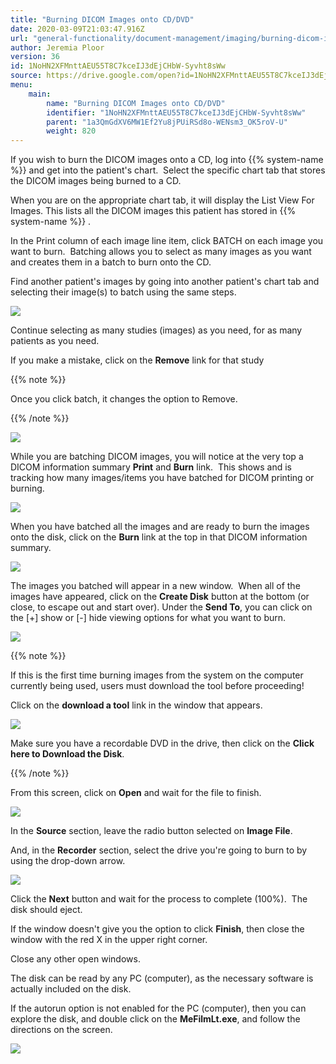 ```yaml
---
title: "Burning DICOM Images onto CD/DVD"
date: 2020-03-09T21:03:47.916Z
url: "general-functionality/document-management/imaging/burning-dicom-images-onto-cd-dvd.html"
author: Jeremia Ploor
version: 36
id: 1NoHN2XFMnttAEU55T8C7kceIJ3dEjCHbW-Syvht8sWw
source: https://drive.google.com/open?id=1NoHN2XFMnttAEU55T8C7kceIJ3dEjCHbW-Syvht8sWw
menu:
    main:
        name: "Burning DICOM Images onto CD/DVD"
        identifier: "1NoHN2XFMnttAEU55T8C7kceIJ3dEjCHbW-Syvht8sWw"
        parent: "1a3QmGdXV6MW1Ef2Yu8jPUiRSd8o-WENsm3_OK5roV-U"
        weight: 820
---
```

If you wish to burn the DICOM images onto a CD, log into {{% system-name %}} and get into the patient's chart.  Select the specific chart tab that stores the DICOM images being burned to a CD.

When you are on the appropriate chart tab, it will display the List View For Images. This lists all the DICOM images this patient has stored in {{% system-name %}} .  

In the Print column of each image line item, click BATCH on each image you want to burn.  Batching allows you to select as many images as you want and creates them in a batch to burn onto the CD.

Find another patient's images by going into another patient's chart tab and selecting their image(s) to batch using the same steps.

![](../../../external_files/d9f5710d10877243d84c988c35b708d3.png)



Continue selecting as many studies (images) as you need, for as many patients as you need.

If you make a mistake, click on the **Remove** link for that study

{{% note %}}

Once you click batch, it changes the option to Remove.

{{% /note %}}


![](../../../external_files/83d8904a7aa653e6cfe9944037d04399.png)

While you are batching DICOM images, you will notice at the very top a DICOM information summary **Print** and **Burn** link.  This shows and is tracking how many images/items you have batched for DICOM printing or burning.

![](../../../external_files/5836eb088110c46f891cdae52202eaa0.png)



When you have batched all the images and are ready to burn the images onto the disk, click on the **Burn** link at the top in that DICOM information summary.

![](../../../external_files/f1f1bbb6df49cf427a5ec47562b3d1e8.png)

The images you batched will appear in a new window.  When all of the images have appeared, click on the **Create Disk** button at the bottom (or close, to escape out and start over). Under the **Send To**, you can click on the [+] show or [-] hide viewing options for what you want to burn.

![](../../../external_files/d1b682dbb122d9ed9c7fe2e4a7367975.png)

{{% note %}}

If this is the first time burning images from the system on the computer currently being used, users must download the tool before proceeding!

Click on the **download a tool** link in the window that appears.

![](../../../external_files/c86c941b4d0c0c556fbc55538bdc8537.png)

Make sure you have a recordable DVD in the drive, then click on the **Click here to Download the Disk**.



{{% /note %}}


From this screen, click on **Open** and wait for the file to finish.  

![](../../../external_files/eaea45b06a530736e6b8c23f4330d69a.png)

In the **Source** section, leave the radio button selected on **Image File**.

And, in the **Recorder** section, select the drive you're going to burn to by using the drop-down arrow.

![](../../../external_files/2b07d97e255e08b20e71eaeefbac5d5d.png)

Click the **Next** button and wait for the process to complete (100%).  The disk should eject.

If the window doesn't give you the option to click **Finish**, then close the window with the red X in the upper right corner.

Close any other open windows.

The disk can be read by any PC (computer), as the necessary software is actually included on the disk.

If the autorun option is not enabled for the PC (computer), then you can explore the disk, and double click on the **MeFilmLt.exe**, and follow the directions on the screen.  

![](../../../external_files/13bac85933e7b4140252ff458a2303ac.png)



